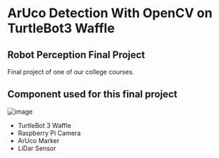 # ArUco Detection With OpenCV on TurtleBot3 Waffle

## Robot Perception Final Project
Final project of one of our college courses.

## Component used for this final project

![image](https://github.com/Faruqpr/persepsi_robot/assets/127069226/82edfc6f-0785-4403-89af-c242fc8b47eb)

- TurtleBot 3 Waffle
- Raspberry Pi Camera
- ArUco Marker
- LiDar Sensor

